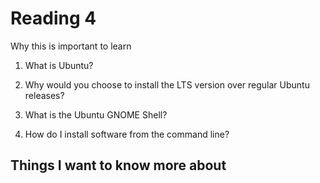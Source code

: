 # Reading 4

Why this is important to learn 

1. What is Ubuntu?


2. Why would you choose to install the LTS version over regular Ubuntu releases?


3. What is the Ubuntu GNOME Shell?


4. How do I install software from the command line?


## Things I want to know more about


